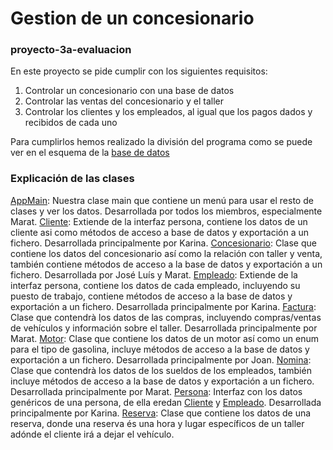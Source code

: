 # Gestion de un concesionario
### proyecto-3a-evaluacion

En este proyecto se pide cumplir con los siguientes requisitos:
1. Controlar un concesionario con una base de datos
2. Controlar las ventas del concesionario y el taller
3. Controlar los clientes y los empleados, al igual que los pagos dados y recibidos de cada uno

Para cumplirlos hemos realizado la división del programa como se puede ver en el esquema de la [base de datos](../database/diagrama1.jpg)

### Explicación de las clases

[AppMain](AppMain.java): Nuestra clase main que contiene un menú para usar el resto de clases y ver los datos. Desarrollada por todos los miembros, especialmente Marat.
[Cliente](../Cliente.java): Extiende de la interfaz persona, contiene los datos de un cliente asi como métodos de acceso a base de datos y exportación a un fichero. Desarrollada principalmente por Karina.
[Concesionario](../Concesionario.java): Clase que contiene los datos del concesionario así como la relación con taller y venta, también contiene métodos de acceso a la base de datos y exportación a un fichero. Desarrollada por José Luís y Marat.
[Empleado](../Empleado.java): Extiende de la interfaz persona, contiene los datos de cada empleado, incluyendo su puesto de trabajo, contiene métodos de acceso a la base de datos y exportación a un fichero. Desarrollada principalmente por Karina.
[Factura](../Factura.java): Clase que contendrà los datos de las compras, incluyendo compras/ventas de vehículos y información sobre el taller. Desarrollada principalmente por Marat.
[Motor](../Motor.java): Clase que contiene los datos de un motor así como un enum para el tipo de gasolina, incluye métodos de acceso a la base de datos y exportación a un fichero. Desarrollada principalmente por Joan.
[Nomina](../Nomina.java): Clase que contendrà los datos de los sueldos de los empleados, también incluye métodos de acceso a la base de datos y exportación a un fichero. Desarrollada principalmente por Marat.
[Persona](../Persona.java): Interfaz con los datos genéricos de una persona, de ella eredan [Cliente](../Cliente.java) y [Empleado](../Empleado.java). Desarrollada principalmente por Karina.
[Reserva](../Persona.java): Clase que contiene los datos de una reserva, donde una reserva és una hora y lugar específicos de un taller adónde el cliente irá a dejar el vehículo.
